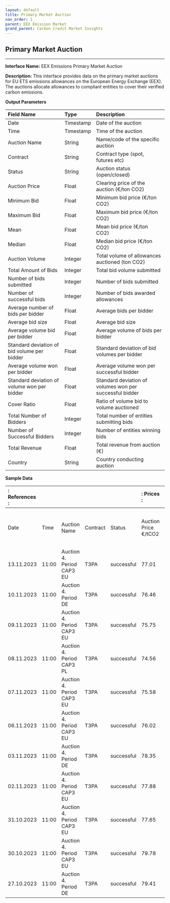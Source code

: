 ```yaml
---
layout: default
title: Primary Market Auction
nav_order: 1
parent: EEX Emission Market
grand_parent: Carbon Credit Market Insights
---
```


## Primary Market Auction
---

**Interface Name:** EEX Emissions Primary Market Auction

**Description:** This interface provides data on the primary market auctions for EU ETS emissions allowances on the European Energy Exchange (EEX). The auctions allocate allowances to compliant entities to cover their verified carbon emissions.

**Output Parameters**

| Field Name | Type | Description |
|:---------|:---|:--------------------|
| Date | Timestamp | Date of the auction |
| Time | Timestamp | Time of the auction |
| Auction Name | String | Name/code of the specific auction |
| Contract | String | Contract type (spot, futures etc) |
| Status | String | Auction status (open/closed) |
| Auction Price | Float | Clearing price of the auction (€/ton CO2) |
| Minimum Bid | Float | Minimum bid price (€/ton CO2) |
| Maximum Bid | Float | Maximum bid price (€/ton CO2) |
| Mean | Float | Mean bid price (€/ton CO2) |
| Median | Float | Median bid price (€/ton CO2) |
| Auction Volume | Integer | Total volume of allowances auctioned (ton CO2) |
| Total Amount of Bids | Integer | Total bid volume submitted |
| Number of bids submitted | Integer | Number of bids submitted |
| Number of successful bids | Integer | Number of bids awarded allowances |
| Average number of bids per bidder | Float | Average bids per bidder |
| Average bid size | Float | Average bid size |
| Average volume bid per bidder | Float | Average volume of bids per bidder |
| Standard deviation of bid volume per bidder | Float | Standard deviation of bid volumes per bidder |
| Average volume won per bidder | Float | Average volume won per successful bidder |
| Standard deviation of volume won per bidder | Float | Standard deviation of volumes won per successful bidder |
| Cover Ratio | Float | Ratio of volume bid to volume auctioned |
| Total Number of Bidders | Integer | Total number of entities submitting bids |
| Number of Successful Bidders | Integer | Number of entities winning bids |
| Total Revenue | Float | Total revenue from auction (€) |
| Country | String | Country conducting auction |


**Sample Data**

|: References :|||||: Prices :|||||: Volumes :|||||||||||: Participants :||: Revenue :|| Revenue :|||||||||||||||||||||||||||||||||||
|:------------|:--------------|:--------------|:---------|:--------|:----------------|:------------------|:-------------------|:-------------|:-----------|:----------------------------|:---------------|:-----------------|:------------------------------------|:----------------------|:--------------------------|:----------------------------------------|:--------------------------|:------------------------------------|:----------------------|:---------------|:-----------------|:----------------------|:----------------------|:---------------|:---------------|:---------------|:---------------|:----------------|:------------------|:---------------|:---------------|:---------------|:---------------|:----------------|:------------------|:---------------|:---------------|:---------------|:------------------|:---------------|:---------------|:------------------|:---------------|:---------------|:---------------|:---------------|:---------------|:---------------|:---------------|:---------------|:---------------|:---------------|:---------------|:---------------|:---------------|:---------------|:---------------|:---------------|:---------------|
| Date | Time | Auction Name | Contract | Status | Auction Price €/tCO2 | Minimum Bid €/tCO2 | Maximum Bid €/tCO2 | Mean €/tCO2 | Median €/tCO2 | Auction Volume tCO2 | Total Amount of Bids | Number of bids submitted | Number of successful bids | Average number of bids per bidder | Average bid size | Average volume bid per bidder | Standard deviation of bid volume per bidder | Average volume won per bidder | Standard deviation of volume won per bidder | Cover Ratio | Total Number of Bidders | Number of Successful Bidders | Total Revenue € | Country | Austria (AT) | Belgium (BE) | Bulgaria (BG) | Cyprus (CY) | Czech Republic (CZ) | Germany (DE) | Denmark (DK) | Estonia (EE) | Greece (EL) | Spain (ES) | Finland (FI) | France (FR) | Croatia (HR) | Hungary (HU) | Ireland (IE) | Innovation Fund (IF) | Iceland (IS) | Italy (IT) | InnoFund RRF (IX) | Liechtenstein (LI) | Lithuania (LT) | Luxembourg (LU) | Latvia (LV) | Modernisation Fund (MF) | Malta (MT) | MS RRF (MX) | Netherlands (NL) | Norway (NO) | Poland (PL) | Portugal (PT) | Romania (RO) | Sweden (SE) | Slovenia (SI) | Slovakia (SK) | Northern Ireland (XI) |
| 13.11.2023 | 11:00 | Auction 4. Period CAP3 EU | T3PA | successful | 77.01 | 74.62 | 120.00 | 77.29 | 76.66 | 3,035,500 | 4,521,500 | 83 | 26 | 4.37 | 54,476 | 237,974 | 290,273 | 202,367 | 265,079 | 1.49 | 19 | 15 | 233,763,855 | EU | 3,426,945 | 5,891,265 | 8,586,615 | 847,110 | 6,545,850 | | 3,234,420 | 2,656,845 | 10,935,420 | 26,799,480 | 4,505,085 | 16,095,090 | 1,193,655 | 3,388,440 | 1,347,675 | 0 | 0 | 27,569,580 | 22,640,940 | 0 | 847,110 | 0 | 654,585 | 38,042,940 | 308,040 | 19,175,490 | 9,857,280 | 1,963,755 | | 5,506,215 | 4,967,145 | 2,387,310 | 1,424,685 | 2,964,885 |
| 10.11.2023 | 11:00 | Auction 4. Period DE | T3PA | successful | 76.46 | 73.68 | 120.00 | 76.60 | 75.80 | 2,147,000 | 3,955,500 | 85 | 22 | 3.54 | 46,535 | 164,813 | 162,114 | 126,294 | 128,724 | 1.84 | 24 | 17 | 164,159,620 | DE | | | | | | 164,159,620 | | |
| 09.11.2023 | 11:00 | Auction 4. Period CAP3 EU | T3PA | successful | 75.75 | 73.24 | 120.00 | 76.41 | 75.32 | 3,035,500 | 4,567,000 | 79 | 23 | 3.95 | 57,810 | 228,350 | 221,998 | 202,367 | 201,597 | 1.50 | 20 | 15 | 229,939,125 | EU | 3,370,875 | 5,794,875 | 8,446,125 | 833,250 | 6,438,750 | | 3,181,500 | 2,613,375 | 10,756,500 | 26,361,000 | 4,431,375 | 15,831,750 | 1,174,125 | 3,333,000 | 1,325,625 | 0 | 0 | 27,118,500 | 22,270,500 | 0 | 833,250 | 0 | 643,875 | 37,420,500 | 303,000 | 18,861,750 | 9,696,000 | 1,931,625 | | 5,416,125 | 4,885,875 | 2,348,250 | 1,401,375 | 2,916,375 |
| 08.11.2023 | 11:00 | Auction 4. Period CAP3 PL | T3PA | successful | 74.56 | 72.28 | 120.00 | 75.31 | 74.50 | 3,347,500 | 4,979,000 | 83 | 39 | 3.61 | 59,988 | 216,478 | 246,380 | 176,184 | 237,937 | 1.49 | 23 | 19 | 249,589,600 | PL | | |
| 07.11.2023 | 11:00 | Auction 4. Period CAP3 EU | T3PA | successful | 75.58 | 73.49 | 120.00 | 76.54 | 75.59 | 3,035,500 | 4,095,500 | 73 | 38 | 3.84 | 56,103 | 215,553 | 202,240 | 178,559 | 196,905 | 1.35 | 19 | 17 | 229,423,090 | EU | 3,363,310 | 5,781,870 | 8,427,170 | 831,380 | 6,424,300 | | 3,174,360 | 2,607,510 | 10,732,360 | 26,301,840 | 4,421,430 | 15,796,220 | 1,171,490 | 3,333,000 | 1,325,625 | 0 | 0 | 27,057,640 | 22,220,520 | 0 | 831,380 | 0 | 642,430 | 37,336,520 | 302,320 | 18,819,420 | 9,674,240 | 1,927,290 | | 5,403,970 | 4,874,910 | 2,342,980 | 1,398,230 | 2,909,830 |
| 06.11.2023 | 11:00 | Auction 4. Period CAP3 EU | T3PA | successful | 76.02 | 74.04 | 120.00 | 76.93 | 76.12 | 3,035,500 | 3,916,000 | 73 | 50 | 3.84 | 53,644 | 206,105 | 193,313 | 168,639 | 170,039 | 1.29 | 19 | 18 | 230,758,710 | EU | 3,382,890 | 5,815,530 | 8,476,230 | 836,220 | 6,461,700 | | 3,192,840 | 2,622,690 | 10,794,840 | 26,454,960 | 4,447,170 | 15,888,180 | 1,178,310 | 3,344,880 | 1,330,350 | 0 | 0 | 27,215,160 | 22,349,880 | 0 | 836,220 | 0 | 646,170 | 37,553,880 | 304,080 | 18,928,980 | 9,730,560 | 1,938,510 | | 5,435,430 | 4,903,290 | 2,356,620 | 1,406,370 | 2,926,770 |
| 03.11.2023 | 11:00 | Auction 4. Period DE | T3PA | successful | 78.35 | 76.24 | 120.00 | 79.09 | 78.30 | 2,147,000 | 3,398,500 | 75 | 33 | 3.75 | 45,313 | 169,925 | 146,818 | 113,000 | 130,150 | 1.58 | 20 | 19 | 168,217,450 | DE | | | | | | 168,217,450 | | |
| 02.11.2023 | 11:00 | Auction 4. Period CAP3 EU | T3PA | successful | 77.88 | 74.98 | 120.00 | 78.00 | 77.08 | 3,035,500 | 5,149,000 | 94 | 19 | 3.92 | 54,777 | 214,542 | 223,892 | 216,821 | 186,243 | 1.70 | 24 | 14 | 236,404,740 | EU | 3,465,660 | 5,957,820 | 8,683,620 | 856,680 | 6,619,800 | | 3,270,960 | 2,686,860 | 11,058,960 | 27,102,240 | 4,555,980 | 16,276,920 | 1,207,140 | 3,426,720 | 1,362,900 | 0 | 0 | 27,881,040 | 22,896,720 | 0 | 856,680 | 0 | 661,980 | 38,472,720 | 311,520 | 19,392,120 | 9,968,640 | 1,985,940 | | 5,568,420 | 5,023,260 | 2,414,280 | 1,440,780 | 2,998,380 |
| 31.10.2023 | 11:00 | Auction 4. Period CAP3 EU | T3PA | successful | 77.65 | 75.54 | 120.00 | 78.56 | 77.70 | 3,035,500 | 3,949,000 | 69 | 38 | 4.06 | 57,232 | 232,294 | 196,815 | 202,367 | 195,026 | 1.30 | 17 | 15 | 235,706,575 | EU | 3,455,425 | 5,940,225 | 8,657,975 | 854,150 | 6,600,250 | | 3,261,300 | 2,678,925 | 11,026,300 | 27,022,200 | 4,542,525 | 16,228,850 | 1,203,575 | 3,416,600 | 1,358,875 | 0 | 0 | 27,798,700 | 22,829,100 | 0 | 854,150 | 0 | 660,025 | 38,359,100 | 310,600 | 19,334,850 | 9,939,200 | 1,980,075 | | 5,551,975 | 5,008,425 | 2,407,150 | 1,436,525 | 2,989,525 |
| 30.10.2023 | 11:00 | Auction 4. Period CAP3 EU | T3PA | successful | 79.78 | 77.63 | 120.00 | 80.17 | 79.67 | 3,035,500 | 4,622,500 | 84 | 29 | 4.67 | 55,030 | 256,806 | 285,439 | 216,821 | 297,081 | 1.52 | 18 | 14 | 242,172,190 | EU | 3,550,210 | 6,103,170 | 8,895,470 | 877,580 | 6,781,300 | | 3,350,760 | 2,752,410 | 11,328,760 | 27,763,440 | 4,667,130 | 16,674,020 | 1,236,590 | 3,510,320 | 1,396,150 | 0 | 0 | 28,561,240 | 23,455,320 | 0 | 877,580 | 0 | 678,130 | 39,411,320 | 319,120 | 19,865,220 | 10,211,840 | 2,034,390 | | 5,704,270 | 5,145,810 | 2,473,180 | 1,475,930 | 3,071,530 |
| 27.10.2023 | 11:00 | Auction 4. Period DE | T3PA | successful | 79.41 | 76.99 | 120.00 | 79.99 | 79.16 | 2,147,000 | 3,819,500 | 74 | 21 | 3.89 | 51,615 | 201,026 | 224,401 | 165,154 | 232,003 | 1.78 | 19 | 13 | 170,493,270 | DE | | | | | | 170,493,270 | | |













